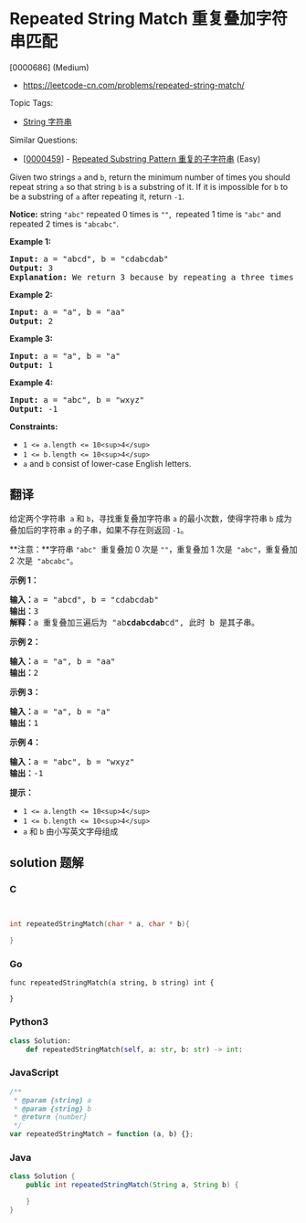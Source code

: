 # Repeated String Match 重复叠加字符串匹配

[0000686] (Medium)

- https://leetcode-cn.com/problems/repeated-string-match/

Topic Tags:

- [String 字符串](https://leetcode-cn.com/tag/string/)

Similar Questions:

- [[0000459](https://leetcode-cn.com/problems/repeated-substring-pattern/)] - [Repeated Substring Pattern 重复的子字符串](./0000459.repeated-substring-pattern.md) (Easy)

Given two strings `a` and `b`, return the minimum number of times you should repeat string `a` so that string `b` is a substring of it. If it is impossible for `b`​​​​​​ to be a substring of `a` after repeating it, return `-1`.

**Notice:** string `"abc"` repeated 0 times is `""`,  repeated 1 time is `"abc"` and repeated 2 times is `"abcabc"`.

**Example 1:**

<pre><strong>Input:</strong> a = "abcd", b = "cdabcdab"
<strong>Output:</strong> 3
<strong>Explanation:</strong> We return 3 because by repeating a three times "ab<strong>cdabcdab</strong>cd", b is a substring of it.
</pre>

**Example 2:**

<pre><strong>Input:</strong> a = "a", b = "aa"
<strong>Output:</strong> 2
</pre>

**Example 3:**

<pre><strong>Input:</strong> a = "a", b = "a"
<strong>Output:</strong> 1
</pre>

**Example 4:**

<pre><strong>Input:</strong> a = "abc", b = "wxyz"
<strong>Output:</strong> -1
</pre>

**Constraints:**

- `1 <= a.length <= 10<sup>4</sup>`
- `1 <= b.length <= 10<sup>4</sup>`
- `a` and `b` consist of lower-case English letters.

## 翻译

给定两个字符串  `a` 和 `b`，寻找重复叠加字符串 `a` 的最小次数，使得字符串 `b` 成为叠加后的字符串 `a` 的子串，如果不存在则返回 `-1`。

**注意：**字符串 `"abc"`  重复叠加 0 次是 `""`，重复叠加 1 次是  `"abc"`，重复叠加 2 次是  `"abcabc"`。

**示例 1：**

<pre><strong>输入：</strong>a = "abcd", b = "cdabcdab"
<strong>输出：</strong>3
<strong>解释：</strong>a 重复叠加三遍后为 "ab<strong>cdabcdab</strong>cd", 此时 b 是其子串。
</pre>

**示例 2：**

<pre><strong>输入：</strong>a = "a", b = "aa"
<strong>输出：</strong>2
</pre>

**示例 3：**

<pre><strong>输入：</strong>a = "a", b = "a"
<strong>输出：</strong>1
</pre>

**示例 4：**

<pre><strong>输入：</strong>a = "abc", b = "wxyz"
<strong>输出：</strong>-1
</pre>

**提示：**

- `1 <= a.length <= 10<sup>4</sup>`
- `1 <= b.length <= 10<sup>4</sup>`
- `a` 和 `b` 由小写英文字母组成

## solution 题解

### C

```c


int repeatedStringMatch(char * a, char * b){

}
```

### Go

```golang
func repeatedStringMatch(a string, b string) int {

}
```

### Python3

```python
class Solution:
    def repeatedStringMatch(self, a: str, b: str) -> int:
```

### JavaScript

```javascript
/**
 * @param {string} a
 * @param {string} b
 * @return {number}
 */
var repeatedStringMatch = function (a, b) {};
```

### Java

```java
class Solution {
    public int repeatedStringMatch(String a, String b) {

    }
}
```
